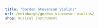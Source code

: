 ```yaml
---
title: "Gordon Stevenson Violins"
url: /edinburgh/gordon-stevenson-violins/
shop: musical instrument
---
```

